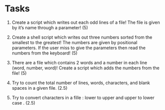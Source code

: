 # Tasks

1. Create a script which writes out each odd lines of a file!
The file is given by it’s name through a parameter!   (5)

2. Create a shell script which writes out three numbers sorted from the smallest to the greatest!
The numbers are given by positional parameters.
If the user miss to give the parameters then read the numbers from the keyboard! (5)

3. There are a file which contains 2 words and a number in each line (word, number, word)! 
Create a script which adds the numbers from the file! (5)

4.  Try to count the total number of lines, words, characters, and blank spaces in a given file. (2.5)

5.  Try to convert characters in a fille : lower to upper and upper to lower case . (2.5)